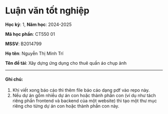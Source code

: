 # Luận văn tốt nghiệp

**Học kỳ**: 1, **Năm học**: 2024-2025

**Mã học phần**: CT550 01

**MSSV**: B2014799

**Họ tên**: Nguyễn Thị Minh Trí

**Tên đề tài**: Xây dựng ứng dụng cho thuê quần áo chụp ảnh

---

#### Ghi chú:

1. Khi viết xong báo cáo thì thêm file báo cáo dạng pdf vào repo này.
2. Nếu dự án gồm nhiều dự án con hoặc thành phần con (ví dụ như tách riêng phần frontend và backend của một website) thì tạo một thư mục riêng cho từng dự án con hoặc thành phần con này.
